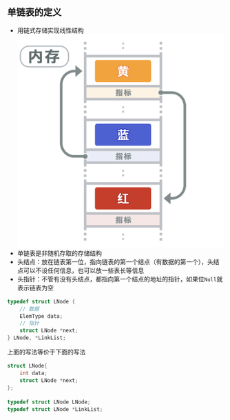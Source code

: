 ## 单链表的定义

- 用链式存储实现线性结构
  ![IMG_E3F3BCC89AE3-1](../../assets/images/IMG_E3F3BCC89AE3-1.jpeg)
- 单链表是非随机存取的存储结构
- 头结点：放在链表第一位，指向链表的第一个结点（有数据的第一个），头结点可以不设任何信息，也可以放一些表长等信息
- 头指针：不管有没有头结点，都指向第一个结点的地址的指针，如果位`Null`就表示链表为空

```c++
typedef struct LNode {
    // 数据
    ElemType data;
    // 指针
    struct LNode *next;
} LNode, *LinkList;
```
上面的写法等价于下面的写法
```c++
struct LNode{
    int data;
    struct LNode *next;
};

typedef struct LNode LNode;
typedef struct LNode *LinkList;
```